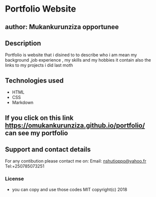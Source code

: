 # Portfolio Website
## author: Mukankurunziza opportunee 
## Description
Portfolio is website that i  disined to to describe who i am mean my background ,job experience , my skills and my hobbies it contain also the links to my projects i did last moth 
## Technologies used
* HTML
* CSS
* Markdown
##  If you click on this link  https://omukankurunziza.github.io/portfolio/ can see my portfolio
## Support and contact details
For any contibution please contact me on:
Email: nshutioppo@yahoo.fr
Tel:+250785073251
### License
* you can copy and use those codes
 MIT copyright(c) 2018
 
